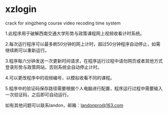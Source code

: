 xzlogin
=======

crack for xingzheng course video recoding time system

1.此程序用于破解西南交通大学形势与政策课程网上视频收看计时系统。

2.每次运行程序可以最多刷50分钟的网上计时，超过50分钟程序自动停止，如需继续刷可以重新运行。

3.程序每六分钟发送一次更新时间请求，在程序运行过程中请勿网页或者其他方式登录形势与政策网站，否则系统会自动停止计时。

4.可以更改程序中的视频编号，以模拟收看不同的课程。

5.程序中的验证码保存路径需要根据个人电脑进行配置，程序运行过程中需要输入一次验证码，之后即可自动运行。

如有其他问题可以联系landon，邮箱：landonpro@163.com
